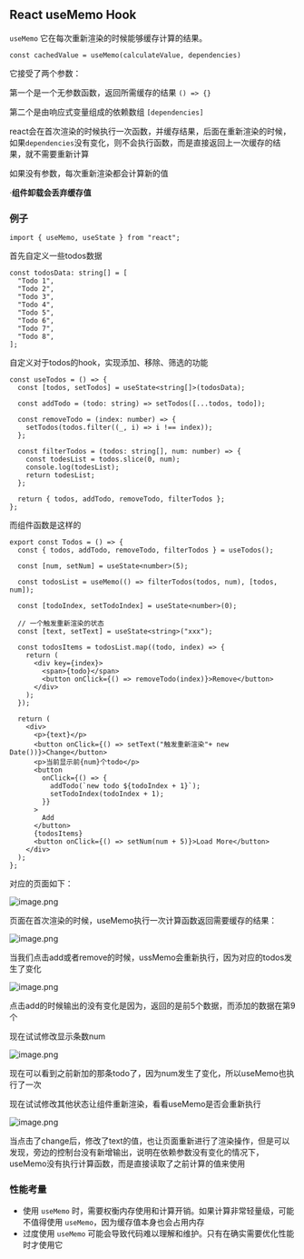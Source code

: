 ## React useMemo Hook

`useMemo` 它在每次重新渲染的时候能够缓存计算的结果。

```
const cachedValue = useMemo(calculateValue, dependencies)
```

它接受了两个参数：

第一个是一个无参数函数，返回所需缓存的结果 `() => {}`

第二个是由响应式变量组成的依赖数组 `[dependencies]`

react会在首次渲染的时候执行一次函数，并缓存结果，后面在重新渲染的时候，如果`dependencies`没有变化，则不会执行函数，而是直接返回上一次缓存的结果，就不需要重新计算

如果没有参数，每次重新渲染都会计算新的值

·**组件卸载会丢弃缓存值**

### 例子

```
import { useMemo, useState } from "react";
```

首先自定义一些todos数据

```
const todosData: string[] = [
  "Todo 1",
  "Todo 2",
  "Todo 3",
  "Todo 4",
  "Todo 5",
  "Todo 6",
  "Todo 7",
  "Todo 8",
];
```

自定义对于todos的hook，实现添加、移除、筛选的功能

```
const useTodos = () => {
  const [todos, setTodos] = useState<string[]>(todosData);

  const addTodo = (todo: string) => setTodos([...todos, todo]);

  const removeTodo = (index: number) => {
    setTodos(todos.filter((_, i) => i !== index));
  };

  const filterTodos = (todos: string[], num: number) => {
    const todesList = todos.slice(0, num);
    console.log(todesList);
    return todesList;
  };

  return { todos, addTodo, removeTodo, filterTodos };
};
```

而组件函数是这样的

```
export const Todos = () => {
  const { todos, addTodo, removeTodo, filterTodos } = useTodos();

  const [num, setNum] = useState<number>(5);
  
  const todosList = useMemo(() => filterTodos(todos, num), [todos, num]);

  const [todoIndex, setTodoIndex] = useState<number>(0);

  // 一个触发重新渲染的状态
  const [text, setText] = useState<string>("xxx");

  const todosItems = todosList.map((todo, index) => {
    return (
      <div key={index}>
        <span>{todo}</span>
        <button onClick={() => removeTodo(index)}>Remove</button>
      </div>
    );
  });

  return (
    <div>
      <p>{text}</p>
      <button onClick={() => setText("触发重新渲染"+ new Date())}>Change</button>
      <p>当前显示前{num}个todo</p>
      <button
        onClick={() => {
          addTodo(`new todo ${todoIndex + 1}`);
          setTodoIndex(todoIndex + 1);
        }}
      >
        Add
      </button>
      {todosItems}
      <button onClick={() => setNum(num + 5)}>Load More</button>
    </div>
  );
};
```

对应的页面如下：

![image.png](http://p0.meituan.net/csc/f4718cb97144ad0a82be39c9d517b14611578.png)

页面在首次渲染的时候，useMemo执行一次计算函数返回需要缓存的结果：

![image.png](http://p1.meituan.net/csc/b9048fe910074237bdf7f0ff733b3eae20201.png)

当我们点击add或者remove的时候，ussMemo会重新执行，因为对应的todos发生了变化

![image.png](http://p0.meituan.net/csc/4c8146b7d683ddbcee23a552769912be13551.png)

点击add的时候输出的没有变化是因为，返回的是前5个数据，而添加的数据在第9个

现在试试修改显示条数num

![image.png](http://p0.meituan.net/csc/11e228eedcb41bdb7ff4cad4d0fa37da49419.png)

现在可以看到之前新加的那条todo了，因为num发生了变化，所以useMemo也执行了一次



现在试试修改其他状态让组件重新渲染，看看useMemo是否会重新执行

![image.png](http://p0.meituan.net/csc/4f781f3b0ba8f794f75b026cfaaf020652142.png)

当点击了change后，修改了text的值，也让页面重新进行了渲染操作，但是可以发现，旁边的控制台没有新增输出，说明在依赖参数没有变化的情况下，useMemo没有执行计算函数，而是直接读取了之前计算的值来使用



### 性能考量

- 使用 `useMemo` 时，需要权衡内存使用和计算开销。如果计算非常轻量级，可能不值得使用 `useMemo`，因为缓存值本身也会占用内存
- 过度使用 `useMemo` 可能会导致代码难以理解和维护。只有在确实需要优化性能时才使用它



